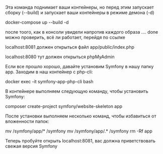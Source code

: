 Эта команда поднимает ваши контейнеры, но перед этим запускает сборку
(--build) и запускает ваши контейнеры в режиме демона (-d)

docker-compose up --build -d

после тоого, как в консоли увидели напротив каждого образа .... done
можно проверить, всё ли работает, перейдя по ссылке

localhost:8081 
должен открыться файл app/public/index.php

localhost:8080
тут должен открыться phpMyAdmin

Если все прошло хорошо, давайте установим Symfony в нашу папку app. 
Заходим в наш контейнер с php-cli: 

docker exec -it symfony-app-php-cli bash

В контейнере выполняем следующую команду, чтобы установить Symfony: 

composer create-project symfony/website-skeleton app

После установки выполняем несколько команд, чтобы избавиться от вложенности папок:

mv /symfony/app/* /symfony
mv /symfony/app/.* /symfony
rm -Rf app

Теперь пробуйте открыть localhost:8081, 
вас должна приветствовать свежая версия Symfony